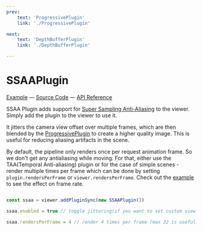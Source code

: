 ```yaml
---
prev: 
    text: 'ProgressivePlugin'
    link: './ProgressivePlugin'

next: 
    text: 'DepthBufferPlugin'
    link: './DepthBufferPlugin'

---
```


# SSAAPlugin

[//]: # (todo: image)

[Example](https://threepipe.org/examples/#ssaa-plugin/) &mdash;
[Source Code](https://github.com/repalash/threepipe/blob/master/src/plugins/pipeline/SSAAPlugin.ts) &mdash;
[API Reference](https://threepipe.org/docs/classes/SSAAPlugin.html)

SSAA Plugin adds support for [Super Sampling Anti-Aliasing](https://en.wikipedia.org/wiki/Supersampling) to the viewer. Simply add the plugin to the viewer to use it.

It jitters the camera view offset over multiple frames, which are then blended by the [ProgressivePlugin](./ProgressivePlugin) to create a higher quality image. This is useful for reducing aliasing artifacts in the scene.

By default, the pipeline only renders once per request animation frame. So we don't get any antialiasing while moving. For that, either use the TAA(Temporal Anti-aliasing) plugin or for the case of simple scenes - render multiple times per frame which can be done by setting `plugin.rendersPerFrame` or `viewer.rendersPerFrame`. Check out the [example](https://threepipe.org/examples/#ssaa-plugin/) to see the effect on frame rate.

```typescript

const ssaa = viewer.addPluginSync(new SSAAPlugin())

ssaa.enabled = true // toggle jittering(if you want to set custom view offset)

ssaa.rendersPerFrame = 4 // render 4 times per frame (max 32 is useful)
```
